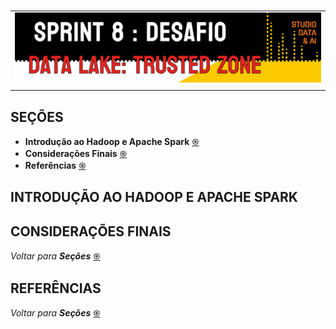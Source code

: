 #

||
|---|
|![Banner](/assets/banner-sprint8-desafio.png)|
||

## SEÇÕES

* **Introdução ao Hadoop e Apache Spark** [֍]()
* **Considerações Finais** [֍](#considerações-finais)
* **Referências** [֍](#referências)

## INTRODUÇÃO AO HADOOP E APACHE SPARK

## CONSIDERAÇÕES FINAIS

*Voltar para **Seções*** [֍](#seções)

## REFERÊNCIAS

*Voltar para **Seções*** [֍](#seções)

